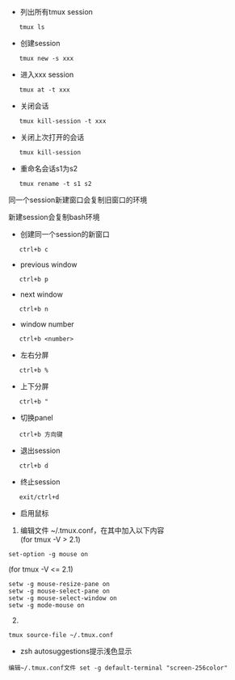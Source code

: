 * 列出所有tmux session
```shell
   tmux ls
```

* 创建session
```shell
   tmux new -s xxx            
```

* 进入xxx session
```shell
   tmux at -t xxx             
```

* 关闭会话
```shell
   tmux kill-session -t xxx   
```

* 关闭上次打开的会话
```shell
   tmux kill-session          
```

* 重命名会话s1为s2
```shell
   tmux rename -t s1 s2       
```


  同一个session新建窗口会复制旧窗口的环境
  
  新建session会复制bash环境


* 创建同一个session的新窗口
```shell
   ctrl+b c
```

* previous window
```shell
   ctrl+b p
```

* next window
```shell
   ctrl+b n        
```

* window number
```shell
   ctrl+b <number> 
```

* 左右分屏
```shell
   ctrl+b %        
```

* 上下分屏
```shell
   ctrl+b "        
```

* 切换panel
```shell
   ctrl+b 方向键    
```

* 退出session
```shell
   ctrl+b d        
```

* 终止session
```shell
   exit/ctrl+d     
```
* 启用鼠标
1. 编辑文件 ~/.tmux.conf，在其中加入以下内容 \
(for tmux -V > 2.1)
```shell
set-option -g mouse on
```
(for tmux -V <= 2.1)
```shell
setw -g mouse-resize-pane on
setw -g mouse-select-pane on
setw -g mouse-select-window on
setw -g mode-mouse on
```
2. 
```shell
tmux source-file ~/.tmux.conf
```

* zsh autosuggestions提示浅色显示
```shell script
编辑~/.tmux.conf文件 set -g default-terminal "screen-256color"
```